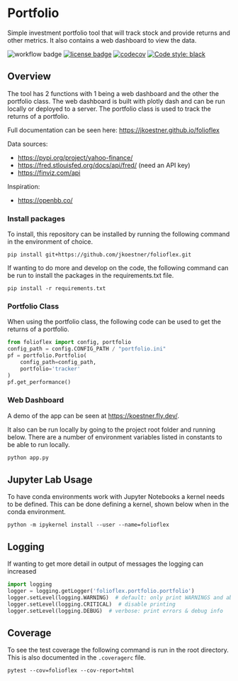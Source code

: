 # Portfolio
Simple investment portfolio tool that will track stock and provide returns and other metrics. It also
contains a web dashboard to view the data.

![workflow badge](https://github.com/jkoestner/folioflex/actions/workflows/main.yml/badge.svg)
[![license badge](https://img.shields.io/github/license/jkoestner/folioflex)](https://github.com/jkoestner/folioflex/blob/main/LICENSE.md)
[![codecov](https://codecov.io/gh/jkoestner/folioflex/branch/main/graph/badge.svg?token=K4RS9LX4UG)](https://codecov.io/gh/jkoestner/folioflex)
[![Code style: black](https://img.shields.io/badge/code%20style-black-000000.svg)](https://github.com/psf/black)

## Overview

The tool has 2 functions with 1 being a web dashboard and the other the portfolio class. The web dashboard is built with plotly dash and can be run locally or deployed to a server. The portfolio class is used to track the returns of a portfolio.

Full documentation can be seen here: https://jkoestner.github.io/folioflex

Data sources:
- https://pypi.org/project/yahoo-finance/
- https://fred.stlouisfed.org/docs/api/fred/ (need an API key)
- https://finviz.com/api

Inspiration:
- https://openbb.co/

### Install packages
To install, this repository can be installed by running the following command in 
the environment of choice.

```
pip install git+https://github.com/jkoestner/folioflex.git
```

If wanting to do more and develop on the code, the following command can be run to install the packages in the requirements.txt file.

```
pip install -r requirements.txt
```

### Portfolio Class

When using the portfolio class, the following code can be used to get the returns of a portfolio.

```python
from folioflex import config, portfolio
config_path = config.CONFIG_PATH / "portfolio.ini"
pf = portfolio.Portfolio(
    config_path=config_path, 
    portfolio='tracker'
)
pf.get_performance()
```

### Web Dashboard

A demo of the app can be seen at https://koestner.fly.dev/.


It also can be run locally by going to the project root folder and running below.
There are a number of environment variables listed in constants to be able to run locally. 

```python
python app.py
```
## Jupyter Lab Usage

To have conda environments work with Jupyter Notebooks a kernel needs to be defined. This can be done defining a kernel, shown below when
in the conda environment.

```
python -m ipykernel install --user --name=folioflex
```

## Logging

If wanting to get more detail in output of messages the logging can increased
```python
import logging
logger = logging.getLogger('folioflex.portfolio.portfolio')
logger.setLevel(logging.WARNING)  # default: only print WARNINGS and above
logger.setLevel(logging.CRITICAL)  # disable printing
logger.setLevel(logging.DEBUG)  # verbose: print errors & debug info
```

## Coverage

To see the test coverage the following command is run in the root directory. This is also documented in the `.coveragerc` file.
```
pytest --cov=folioflex --cov-report=html
```